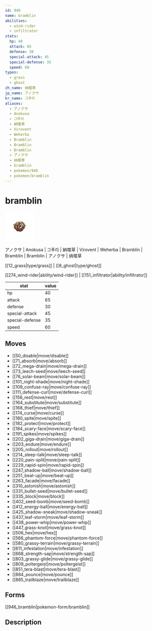 ```yaml
---
id: 946
name: bramblin
abilities:
  - wind-rider
  - infiltrator
stats:
  hp: 40
  attack: 65
  defense: 30
  special-attack: 45
  special-defense: 35
  speed: 60
types:
  - grass
  - ghost
zh_name: 纳噬草
jp_name: アノクサ
kr_name: 그푸리
aliases:
  - アノクサ
  - Anokusa
  - 그푸리
  - 納噬草
  - Virovent
  - Weherba
  - Bramblin
  - Bramblin
  - Bramblin
  - アノクサ
  - 纳噬草
  - bramblin
  - pokemon/946
  - pokemon/bramblin
---
```

# bramblin

![](https://raw.githubusercontent.com/PokeAPI/sprites/master/sprites/pokemon/946.png)

アノクサ | Anokusa | 그푸리 | 納噬草 | Virovent | Weherba | Bramblin | Bramblin | Bramblin | アノクサ | 纳噬草

[[12_grass|type/grass]] | [[8_ghost|type/ghost]]

[[274_wind-rider|ability/wind-rider]] | [[151_infiltrator|ability/infiltrator]]

|stat|value|
|---|---|
|hp|40|
|attack|65|
|defense|30|
|special-attack|45|
|special-defense|35|
|speed|60|


## Moves

- [[50_disable|move/disable]]
- [[71_absorb|move/absorb]]
- [[72_mega-drain|move/mega-drain]]
- [[73_leech-seed|move/leech-seed]]
- [[76_solar-beam|move/solar-beam]]
- [[101_night-shade|move/night-shade]]
- [[109_confuse-ray|move/confuse-ray]]
- [[111_defense-curl|move/defense-curl]]
- [[156_rest|move/rest]]
- [[164_substitute|move/substitute]]
- [[168_thief|move/thief]]
- [[174_curse|move/curse]]
- [[180_spite|move/spite]]
- [[182_protect|move/protect]]
- [[184_scary-face|move/scary-face]]
- [[191_spikes|move/spikes]]
- [[202_giga-drain|move/giga-drain]]
- [[203_endure|move/endure]]
- [[205_rollout|move/rollout]]
- [[214_sleep-talk|move/sleep-talk]]
- [[220_pain-split|move/pain-split]]
- [[229_rapid-spin|move/rapid-spin]]
- [[247_shadow-ball|move/shadow-ball]]
- [[251_beat-up|move/beat-up]]
- [[263_facade|move/facade]]
- [[310_astonish|move/astonish]]
- [[331_bullet-seed|move/bullet-seed]]
- [[335_block|move/block]]
- [[402_seed-bomb|move/seed-bomb]]
- [[412_energy-ball|move/energy-ball]]
- [[425_shadow-sneak|move/shadow-sneak]]
- [[437_leaf-storm|move/leaf-storm]]
- [[438_power-whip|move/power-whip]]
- [[447_grass-knot|move/grass-knot]]
- [[506_hex|move/hex]]
- [[566_phantom-force|move/phantom-force]]
- [[580_grassy-terrain|move/grassy-terrain]]
- [[611_infestation|move/infestation]]
- [[668_strength-sap|move/strength-sap]]
- [[803_grassy-glide|move/grassy-glide]]
- [[809_poltergeist|move/poltergeist]]
- [[851_tera-blast|move/tera-blast]]
- [[884_pounce|move/pounce]]
- [[885_trailblaze|move/trailblaze]]

## Forms



[[946_bramblin|pokemon-form/bramblin]]

## Description



